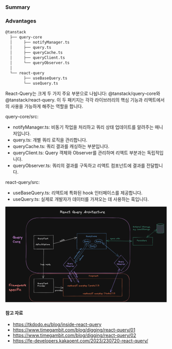 ### Summary

### Advantages
```
@tanstack
  ├── query-core
  │     ├── notifyManager.ts
  │     ├── query.ts
  │     ├── queryCache.ts
  │     ├── queryClient.ts
  │     └── queryObserver.ts
  │
  └── react-query
        ├── useBaseQuery.ts
        └── useQuery.ts
```

React-Query는 크게 두 가지 주요 부분으로 나뉩니다: @tanstack/query-core와 @tanstack/react-query. 이 두 패키지는 각각 라이브러리의 핵심 기능과 리액트에서의 사용을 가능하게 해주는 역할을 합니다.

query-core/src:
- notifyManager.ts: 비동기 작업을 처리하고 쿼리 상태 업데이트를 알려주는 매니저입니다.
- query.ts: 개별 쿼리 로직을 관리합니다.
- queryCache.ts: 쿼리 결과를 캐싱하는 부분입니다.
- queryClient.ts: Query 객체와 Observer를 관리하며 리액트 부분과는 독립적입니다.
- queryObserver.ts: 쿼리의 결과를 구독하고 리액트 컴포넌트에 결과를 전달합니다.

react-query/src:
- useBaseQuery.ts: 리액트에 특화된 hook 인터페이스를 제공합니다.
- useQuery.ts: 실제로 개발자가 데이터를 가져오는 데 사용하는 훅입니다.

![img_1.png](architecture.png)

#### 참고 자료
- https://tkdodo.eu/blog/inside-react-query
- https://www.timegambit.com/blog/digging/react-query/01
- https://www.timegambit.com/blog/digging/react-query/02
- https://fe-developers.kakaoent.com/2023/230720-react-query/